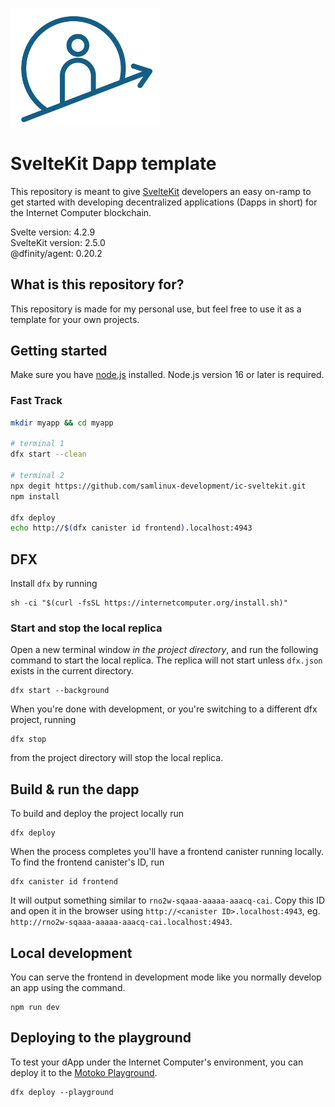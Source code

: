 <p align="left" >
  <img width="240"  src="static/icAcademy.png">
</p>

# SvelteKit Dapp template

This repository is meant to give [SvelteKit](https://kit.svelte.dev/) developers an easy on-ramp to get started with developing decentralized applications (Dapps in short) for the Internet Computer blockchain.

Svelte version:  4.2.9   
SvelteKit version: 2.5.0  
@dfinity/agent: 0.20.2   

## What is this repository for?
This repository is made for my personal use, but feel free to use it as a template for your own projects.


## Getting started
Make sure you have [node.js](https://nodejs.org/) installed. Node.js version 16 or later is required.


### Fast Track
```bash
mkdir myapp && cd myapp

# terminal 1
dfx start --clean

# terminal 2
npx degit https://github.com/samlinux-development/ic-sveltekit.git
npm install

dfx deploy 
echo http://$(dfx canister id frontend).localhost:4943
```

## DFX

Install `dfx` by running

```
sh -ci "$(curl -fsSL https://internetcomputer.org/install.sh)"
```

### Start and stop the local replica

Open a new terminal window _in the project directory_, and run the following command to start the local replica. The replica will not start unless `dfx.json` exists in the current directory.

```
dfx start --background
```

When you're done with development, or you're switching to a different dfx project, running

```
dfx stop
```

from the project directory will stop the local replica.

## Build & run the dapp

To build and deploy the project locally run

```
dfx deploy
```

When the process completes you'll have a frontend canister running locally. To find the frontend canister's ID, run

```
dfx canister id frontend
```

It will output something similar to `rno2w-sqaaa-aaaaa-aaacq-cai`. Copy this ID and open it in the browser using `http://<canister ID>.localhost:4943`, eg. `http://rno2w-sqaaa-aaaaa-aaacq-cai.localhost:4943`.

## Local development

You can serve the frontend in development mode like you normally develop an app using the command.

```
npm run dev
```

## Deploying to the playground

To test your dApp under the Internet Computer's environment, you can deploy it to the [Motoko Playground](https://m7sm4-2iaaa-aaaab-qabra-cai.raw.ic0.app/).

```
dfx deploy --playground
```
